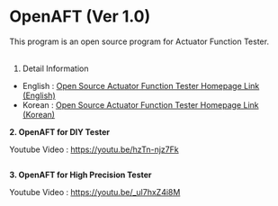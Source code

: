 # OpenAFT (Ver 1.0)
This program is an open source program for Actuator Function Tester.
<br><br>
1. Detail Information
 - English : <a href="https://solenoid.or.kr/direct_eng.php?address=https://solenoid.or.kr/openactuator/open_AFT_eng.htm">Open Source Actuator Function Tester Homepage Link (English)</a>
 - Korean  : <a href="https://solenoid.or.kr/direct_kor.php?address=https://solenoid.or.kr/openactuator/open_AFT_kor.htm">Open Source Actuator Function Tester Homepage Link (Korean)</a>

<b>2. OpenAFT for DIY Tester </b>

Youtube Video : https://youtu.be/hzTn-njz7Fk

<img src="http://www.solenoid.or.kr/openactuator/OpenAFT/DIY_Tester.jpg" border="0" alt="">


<b>3. OpenAFT for High Precision Tester </b>

Youtube Video : https://youtu.be/_ul7hxZ4i8M

<img src="http://www.solenoid.or.kr/openactuator/OpenAFT/High_Precision_Tester.jpg" border="0" alt="">
